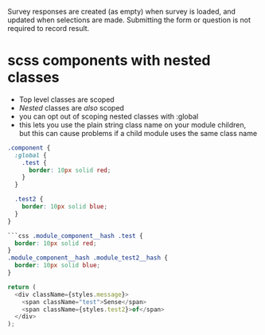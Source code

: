 Survey responses are created (as empty) when survey is loaded, and updated when selections are made. Submitting the form or question is not required to record result.

# scss components with nested classes

- Top level classes are scoped
- _Nested_ classes are _also_ scoped
- you can opt out of scoping nested classes with :global
- this lets you use the plain string class name on your module children, but this can cause problems if a child module uses the same class name

````scss
.component {
  :global {
    .test {
      border: 10px solid red;
    }
  }

  .test2 {
    border: 10px solid blue;
  }
}

```css .module_component__hash .test {
  border: 10px solid red;
}
.module_component__hash .module_test2__hash {
  border: 10px solid blue;
}
````

```js
return (
  <div className={styles.message}>
    <span className="test">Sense</span>
    <span className={styles.test2}>of</span>
  </div>
);
```
